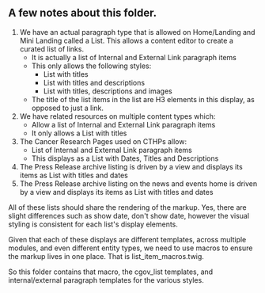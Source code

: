 ## A few notes about this folder.

1. We have an actual paragraph type that is allowed on Home/Landing and Mini Landing called a List. This allows a content editor to create a curated list of links.
   * It is actually a list of Internal and External Link paragraph items
   * This only allows the following styles:
     * List with titles
     * List with titles and descriptions
     * List with titles, descriptions and images
   * The title of the list items in the list are H3 elements in this display, as opposed to just a link.
2. We have related resources on multiple content types which:
   * Allow a list of Internal and External Link paragraph items
   * It only allows a List with titles
3. The Cancer Research Pages used on CTHPs allow:
   * List of Internal and External Link paragraph items
   * This displays as a List with Dates, Titles and Descriptions
4. The Press Release archive listing is driven by a view and displays its items as List with titles and dates
5. The Press Release archive listing on the news and events home is driven by a view and displays its items as List with titles and dates

All of these lists should share the rendering of the markup. Yes, there are slight differences such as show date, don't show date, however the visual styling is consistent for each list's display elements.

Given that each of these displays are different templates, across multiple modules, and even different entity types, we need to use macros to ensure the markup lives in one place. That is list_item_macros.twig.

So this folder contains that macro, the cgov_list templates, and internal/external paragraph templates for the various styles.




